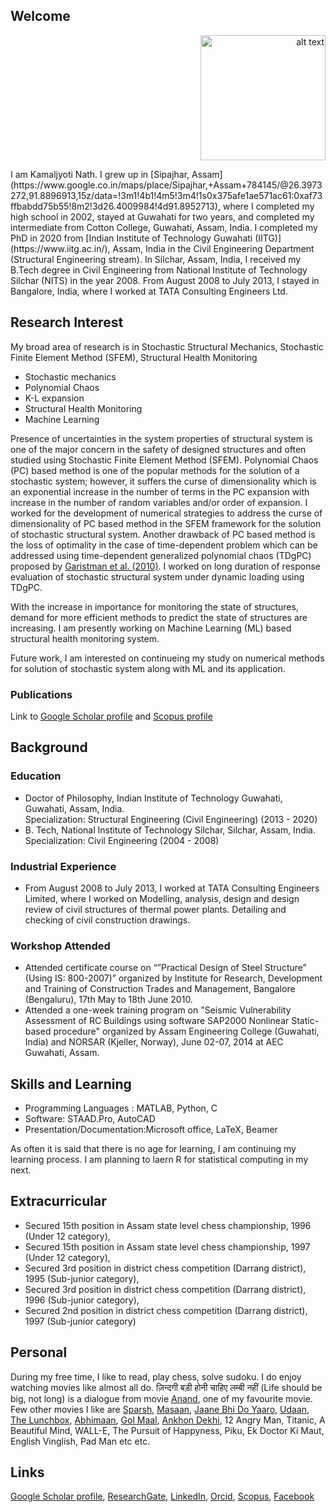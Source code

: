 ## Welcome 
<p align="right">
<img src="https://user-images.githubusercontent.com/75487639/101278081-f35a9780-37de-11eb-8f8f-99fafed90c2e.jpg" alt="alt text" width="200" height="200" aligh="right">
</p>
I am Kamaljyoti Nath. I grew up in [Sipajhar, Assam](https://www.google.co.in/maps/place/Sipajhar,+Assam+784145/@26.3973272,91.8896913,15z/data=!3m1!4b1!4m5!3m4!1s0x375afe1ae571ac61:0xaf73ffbabdd75b55!8m2!3d26.4009984!4d91.8952713), where I completed my high school in 2002, stayed at Guwahati for two years, and completed my intermediate from Cotton College, Guwahati, Assam, India. I completed my PhD in 2020 from [Indian Institute of Technology Guwahati (IITG)](https://www.iitg.ac.in/), Assam, India in the Civil Engineering Department (Structural Engineering stream). In Silchar, Assam, India, I received my B.Tech degree in Civil Engineering from National Institute of Technology Silchar (NITS) in the year 2008. From August 2008 to July 2013, I stayed in Bangalore, India, where I worked at TATA Consulting Engineers Ltd.
 
## Research Interest
My broad area of research is in Stochastic Structural Mechanics, Stochastic Finite Element Method (SFEM), Structural Health Monitoring
- Stochastic mechanics
- Polynomial Chaos
- K-L expansion
- Structural Health Monitoring
- Machine Learning

Presence of uncertainties in the system properties of structural system is one of the major concern in the safety of designed structures and often studied using Stochastic Finite Element Method (SFEM). Polynomial Chaos (PC) based method is one of the popular methods for the solution of a stochastic system; however, it suffers the curse of dimensionality which is an exponential increase in the number of terms in the PC expansion with increase in the number of random variables and/or order of expansion. I worked for the development of numerical strategies to address the curse of dimensionality of PC based method in the SFEM framework for the solution of stochastic structural system. Another drawback of PC based method is the loss of optimality in the case of time-dependent problem which can be addressed using time-dependent generalized polynomial chaos (TDgPC) proposed by [Garistman et al. (2010)](https://www.sciencedirect.com/science/article/pii/S0021999110004134). I worked on long duration of response evaluation of stochastic structural system under dynamic loading using TDgPC.

With the increase in importance for monitoring the state of structures, demand for more efficient methods to predict the state of structures are increasing. I am presently working on Machine Learning (ML) based structural health monitoring system.

Future work, I am interested on continueing my study on numerical methods for solution of stochastic system along with ML and its application. 


### Publications

Link to [Google Scholar profile](https://scholar.google.co.in/citations?user=U9Vf1IwAAAAJ&hl=en) and [Scopus profile](https://www.scopus.com/authid/detail.uri?authorId=57072835400)

## Background
### Education
- Doctor of Philosophy, Indian Institute of Technology Guwahati, Guwahati, Assam, India.  
  Specialization: Structural Engineering (Civil Engineering) (2013 - 2020)
- B. Tech, National Institute of Technology Silchar, Silchar, Assam, India. Specialization: Civil Engineering (2004 - 2008)

### Industrial Experience

- From August 2008 to July 2013, I worked at TATA Consulting Engineers Limited, where I worked on Modelling, analysis, design and design review of civil structures of
thermal power plants. Detailing and checking of civil construction drawings.

### Workshop Attended
- Attended certificate course on “”Practical Design of Steel Structure” (Using IS: 800-2007)” organized by Institute for Research, Development and Training of Construction Trades and Management, Bangalore (Bengaluru), 17th May to 18th June 2010.
- Attended a one-week training program on "Seismic Vulnerability Assessment of RC Buildings using software SAP2000 Nonlinear Static-based procedure" organized by Assam Engineering College (Guwahati, India) and NORSAR (Kjeller, Norway), June 02-07, 2014 at AEC Guwahati, Assam.

##  Skills and Learning
- Programming Languages : MATLAB, Python, C
- Software: STAAD.Pro, AutoCAD
- Presentation/Documentation:Microsoft office, LaTeX, Beamer

As often it is said that there is no age for learning, I am continuing my learning process. I am planning to laern R for statistical computing in my next.

## Extracurricular
- Secured 15th  position in Assam state level chess championship, 1996 (Under 12 category), 
- Secured 15th  position in Assam state level chess championship, 1997 (Under 12 category), 
- Secured 3rd  position in district chess competition (Darrang district), 1995 (Sub-junior category), 
- Secured 3rd position in district chess competition (Darrang district), 1996 (Sub-junior category),
- Secured 2nd position in district chess competition (Darrang district), 1997 (Sub-junior category)


## Personal
During my free time, I like to read, play chess, solve sudoku. I do enjoy watching movies like almost all do. ज़िन्दगी बड़ी होनी चाहिए लम्बी नहीं (Life should be big, not long) is a dialogue from movie [Anand](https://www.imdb.com/title/tt0066763/), one of my favourite movie. Few other movies I like are [Sparsh](https://www.imdb.com/title/tt0079938/), [Masaan](https://www.imdb.com/title/tt4635372/), [Jaane Bhi Do Yaaro](https://www.imdb.com/title/tt0085743/), [Udaan](https://www.imdb.com/title/tt1639426/), [The Lunchbox](https://www.imdb.com/title/tt2350496/), [Abhimaan](https://www.imdb.com/title/tt0069671/), [Gol Maal](https://www.imdb.com/title/tt0079221/), [Ankhon Dekhi](https://www.imdb.com/title/tt3614516/), 12 Angry Man, Titanic, A Beautiful Mind, WALL-E, The Pursuit of Happyness, Piku, Ek Doctor Ki Maut, English Vinglish, Pad Man etc etc.

## Links
[Google Scholar profile](https://scholar.google.co.in/citations?user=U9Vf1IwAAAAJ&hl=en), [ResearchGate](https://www.researchgate.net/profile/Kamaljyoti_Nath2), [LinkedIn](https://www.linkedin.com/in/kamaljyoti-nath-8a058567/), [Orcid](https://orcid.org/0000-0002-5946-6329), [Scopus](https://www.scopus.com/authid/detail.uri?authorId=57072835400), [Facebook](https://www.facebook.com/nath.kamaljyoti/)
